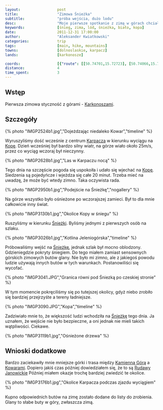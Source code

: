 ```yaml
---
layout:                 post
title:                  "Zimowa Śnieżka"
subtitle:               "próba wejścia, dużo lodu"
desc:                   "Moje pierwsze spotkanie z zimą w górach chciałem zacząć od Śnieżki. Zaskoczyła mnie ilość śniegu, która tworzyła całkowicie inne widoki, niż z jakimi miałem styczność do tej pory."
keywords:               [śnieg, zima, lód, śnieżka, biało, kopa]
date:                   2011-12-31 17:00:00
author:                 "Aleksander Kwiatkowski"
categories:             trip
tags:                   [main, hike, mountains]
towns:                  [dolnoslaskie, karpacz]
lands:                  [karkonosze]

coords:                 [{"route": [[50.74701,15.72723], [50.74066,15.72461], [50.73658,15.73371]], "type": "hike"}, {"route": [[50.91864,16.10042], [50.84141,16.03450], [50.79358,16.04051], [50.78555,16.02463], [50.77426,16.00798], [50.77796,15.94944], [50.77036,15.93056], [50.77644,15.90755], [50.75418,15.86893], [50.76324,15.86670], [50.77204,15.85666], [50.79369,15.86550], [50.79141,15.85271], [50.80259,15.83760], [50.79098,15.80722], [50.79261,15.77804], [50.78289,15.76550], [50.77530,15.75829], [50.77274,15.74963], [50.77622,15.74319], [50.77361,15.73881]], "type": "car"}, {"route": [[50.77350,15.73924], [50.76846,15.73023], [50.74706,15.72731]], "type": "train"}]
distance:               4
time_spent:             3
---
```


[wiki-karkonosze]:      https://pl.wikipedia.org/wiki/Karkonosze
[wiki-karpacz]:         https://pl.wikipedia.org/wiki/Karpacz
[wiki-kopa]:            https://pl.wikipedia.org/wiki/Kopa_(Karkonosze)
[wiki-kamienna]:        https://pl.wikipedia.org/wiki/Kamienna_G%C3%B3ra
[wiki-kowary]:          https://pl.wikipedia.org/wiki/Kowary
[wiki-sniezka]:         https://pl.wikipedia.org/wiki/%C5%9Anie%C5%BCka

Wstęp
-----

Pierwsza zimowa styczność z górami - [Karkonoszami][wiki-karkonosze].

Szczegóły
---------

{% photo "IMGP2524b1.jpg","Dojeżdzając niedaleko Kowar","timeline" %}

Wyruszyliśmy dość wcześnie z centrum [Karpacza][wiki-karpacz] w kierunku wyciągu na [Kopę][wiki-kopa]. Dzień wcześniej
był bardzo silny wiatr, na górze wiało około 25m/s, przez co wyciąg wczoraj
był nieczynny.

{% photo "IMGP2628b1.jpg","Las w Karpaczu nocą" %}

Tego dnia na szczęście pogoda się uspokoiła
i udało się wjechać na [Kopę][wiki-kopa]. Siedzenia są pojedyńcze i wjeżdza się całe 20 minut. Trzeba mieć na uwadzę, że może być wtedy zimno. Taka oczywista rada.

{% photo "IMGP2950b1.jpg","Podejście na Śnieżkę","nogallery" %}

Na górze wszystko było ośnieżone po wczorajszej zamieci. Był to dla mnie całkowicie inny świat.

{% photo "IMGP3130b1.jpg","Okolice Kopy w śniegu" %}

Ruszyliśmy w kierunku [Śnieżki][wiki-sniezka]. Byliśmy jednymi z pierwszych osób na szlaku.

{% photo "IMGP3026b1.jpg","Kotlina Jeleniogórska","timeline" %}

Próbowaliśmy wejść
na [Śnieżkę][wiki-sniezka], jednak szlak był mocno oblodzony. Gdzieniegdzie pokryty śniegiem.
Do tego miałem zamiast sensownych górskich zimowych butów glany. Nie było mi zimno, ale z jakiegoś
powodu ludzie używają innych butów w tych warunkach. Postanowiliści się wycofać.

{% photo "IMGP3041.JPG","Granica równi pod Śniezką po czeskiej stronie" %}

W tym momencie pokręciliśmy się po tutejszej okolicy, gdyż niebo zrobiło się bardziej przejrzyśte a tereny ładniejsze.

{% photo "IMGP3090.JPG","Kopa","timeline" %}

Zadziwiało mnie to, że większość ludzi wchodziła na [Śnieżkę][wiki-sniezka] tego dnia.
Ja uznałem, że wejście nie było bezpieczne, a oni jednak
nie mieli takich wątpliwości. Ciekawe.

{% photo "IMGP3119b1.jpg","Ośnieżone drzewa" %}

Wnioski dodatkowe
-----------------

Bardzo zaciekawiły mnie mniejsze górki i trasa między [Kamienną Górą][wiki-kamienna] a
[Kowarami][wiki-kowary]. Dopiero jakiś czas później dowiedziałem się, że to są [Rudawy Janowickie](/land/rudawy_janowickie/)
Później miałem okazje trochę bardziej zwiedzić te okolice.

{% photo "IMGP3176b1.jpg","Okolice Karpacza podczas zjazdu wyciągiem" %}

Kupno odpowiednich butów na zimę zostało dodane do listy do zrobienia.
Glany to słabe buty w góry, zwłaszcza zimą.
